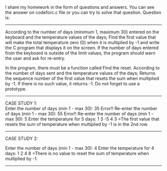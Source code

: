 I share my homework in the form of questions and answers.
You can see the answer on codeforc.c file or you can try to solve that question.
Question is:
***********************************************************************************
According to the number of days (minimum 1, maximum 30) entered on the keyboard and the temperature values ​​of the days; Find the first value that will make the total temperature zero (0) when it is multiplied by -1 and write the C program that displays it on the screen. If the number of days entered from the keyboard is outside of the limit values, the program should warn the user and ask for re-entry.

In the program, there must be a function called Find the reset. According to the number of days sent and the temperature values ​​of the days; Returns the sequence number of the first value that resets the sum when multiplied by -1. If there is no such value, it returns -1. Do not forget to use a prototype. 

***********************************************************************************
CASE STUDY 1:  
Enter the number of days (min 1 - max 30): 35
Error!! Re-enter the number of days (min 1 - max 30): 55
Error!! Re-enter the number of days (min 1 - max 30): 5
Enter the temperature for 5 days: 1 3 -5 4 3
=The first value that resets the sum of temperature when multiplied by -1 is in the 2nd row.
***********************************************************************************

CASE STUDY 2:

Enter the number of days (min 1 - max 30): 4
Enter the temperature for 4 days: 1 2 4 8
=There is no value to reset the sum of temperature when multiplied by -1.
***********************************************************************************
